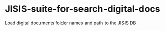 # JISIS-suite-for-search-digital-docs
Load digital documents folder names and path  to the JISIS DB
